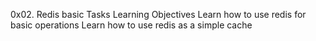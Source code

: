 0x02. Redis basic
Tasks
Learning Objectives
Learn how to use redis for basic operations
Learn how to use redis as a simple cache

